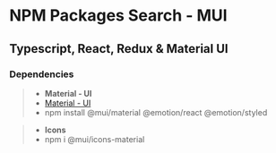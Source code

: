 # NPM Packages Search - MUI

## Typescript, React, Redux & Material UI

### Dependencies
  
> - **Material - UI**  
> - [Material - UI](https://material-ui.com/)  
> - npm install @mui/material @emotion/react @emotion/styled  
  
> - **Icons**  
> - npm i @mui/icons-material  







